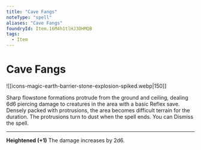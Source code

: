 ```yaml
---
title: "Cave Fangs"
noteType: "spell"
aliases: "Cave Fangs"
foundryId: Item.16M4h1tlHJ3OHMQB
tags:
  - Item
---
```


# Cave Fangs
![[icons-magic-earth-barrier-stone-explosion-spiked.webp|150]]

Sharp flowstone formations protrude from the ground and ceiling, dealing 6d6 piercing damage to creatures in the area with a basic Reflex save. Densely packed with protrusions, the area becomes difficult terrain for the duration. The protrusions turn to dust when the spell ends. You can Dismiss the spell.

* * *

**Heightened (+1)** The damage increases by 2d6.
